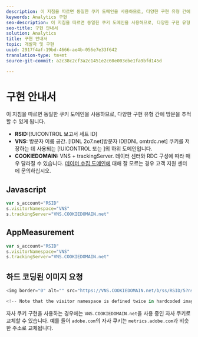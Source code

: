 ```yaml
---
description: 이 지침을 따르면 동일한 쿠키 도메인을 사용하므로, 다양한 구현 유형 간에 방문을 추적할 수 있게 됩니다.
keywords: Analytics 구현
seo-description: 이 지침을 따르면 동일한 쿠키 도메인을 사용하므로, 다양한 구현 유형 간에 방문을 추적할 수 있게 됩니다.
seo-title: 구현 안내서
solution: Analytics
title: 구현 안내서
topic: 개발자 및 구현
uuid: 2917f4af-19bd-4666-ae4b-056e7e33f642
translation-type: tm+mt
source-git-commit: a2c38c2cf3a2c1451e2c60e003ebe1fa9bfd145d

---
```



# 구현 안내서

이 지침을 따르면 동일한 쿠키 도메인을 사용하므로, 다양한 구현 유형 간에 방문을 추적할 수 있게 됩니다.

* **RSID:**[!UICONTROL  보고서 세트 ID]
* **VNS:** 방문자 이름 공간. [!DNL 2o7.net]방문자 ID[!DNL omtrdc.net] 쿠키를 저장하는 데 사용되는 [!UICONTROL  또는 ]의 하위 도메인입니다.
* **COOKIEDOMAIN:** VNS + trackingServer. 데이터 센터와 RDC 구성에 따라 매우 달라질 수 있습니다. [데이터 수집 도메인에](https://helpx.adobe.com/contact/enterprise-support.ec.html#analytics) 대해 잘 모르는 경우 고객 지원 센터에 문의하십시오.

## Javascript

```javascript
var s_account="RSID" 
s.visitorNamespace="VNS" 
s.trackingServer="VNS.COOKIEDOMAIN.net" 
```

## AppMeasurement

```javascript
var s_account="RSID" 
s.visitorNamespace="VNS" 
s.trackingServer="VNS.COOKIEDOMAIN.net" 
```

## 하드 코딩된 이미지 요청

```javascript
<img border="0" alt="" src="https://VNS.COOKIEDOMAIN.net/b/ss/RSID/5?ns=VNS" width="1" height="1" /> 

<!-- Note that the visitor namespace is defined twice in hardcoded image requests; once in the http subdomain, and another using the ns= query string parameter! -->
```

자사 쿠키 구현을 사용하는 경우에는 `VNS.COOKIEDOMAIN.net`을 사용 중인 자사 쿠키로 교체할 수 있습니다. 예를 들어 `adobe.com`의 자사 쿠키는 `metrics.adobe.com`과 비슷한 주소로 교체됩니다.
